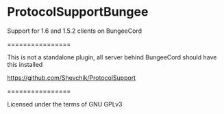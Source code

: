 ProtocolSupportBungee
================

Support for 1.6 and 1.5.2 clients on BungeeCord

================

This is not a standalone plugin, all server behind BungeeCord should have this installed

https://github.com/Shevchik/ProtocolSupport


================

Licensed under the terms of GNU GPLv3

